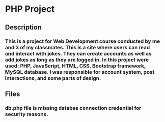# PHP Project

## Description
### This is a project for Web Development course conducted by me and 3 of my classmates. This is a site where users can read and interact with jokes. They can create accounts as well as add jokes as long as they are logged in. In this project were used: PHP, JavaScript, HTML, CSS, Bootstrap framework, MySQL database. I was responsible for account system, post interactions, and some parts of design.

## Files
### db.php file is missing databse connection credential for security reasons.
